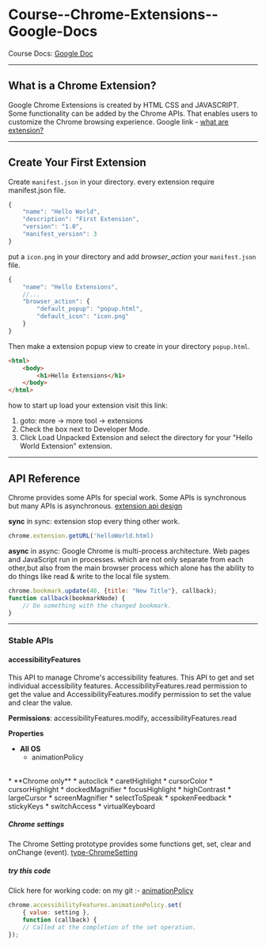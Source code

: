 # Course--Chrome-Extensions--Google-Docs

Course Docs: [Google Doc](https://developer.chrome.com/docs/extensions/)

---
## What is a Chrome Extension?

Google Chrome Extensions is created by HTML CSS and JAVASCRIPT. Some functionality can be added by the Chrome APIs. That enables users to customize the Chrome browsing experience.
Google link - [what are extension?](https://developer.chrome.com/docs/extensions/mv3/overview/)

---

## Create Your First Extension

Create `manifest.json` in your directory. every extension require manifest.json file.

```js
{
    "name": "Hello World",
    "description": "First Extension",
    "version": "1.0",
    "manifest_version": 3
}
```

put a `icon.png` in your directory and add *browser_action* your  `manifest.json` file.

```js
{
    "name": "Hello Extensions",
    //...
    "browser_action": {
        "default_popup": "popup.html",
        "default_icon": "icon.png"
    }
}
```

Then make a extension popup view to create in your directory `popup.html`.

```html
<html>
    <body>
        <h1>Hello Extensions</h1>
    </body>
</html>
```
how to start up load your extension visit this link: 
1. goto: more -> more tool -> extensions
2. Check the box next to Developer Mode.
3. Click Load Unpacked Extension and select the directory for your "Hello World Extension" extension.

---

## API Reference
Chrome provides some APIs for special work. Some APIs is synchronous but many APIs is asynchronous. [extension api design](https://www.youtube.com/watch?v=bmxr75CV36A)

**sync**
in sync: extension stop every thing other work.
```js
chrome.extension.getURL('helloWorld.html)
```

**async**
in async: Google Chrome is multi-process architecture. Web pages and JavaScript run in processes. which are not only separate from each other,but also from the main browser process which alone has the ability to do things like read & write to the local file system.
```js
chrome.bookmark.update(40, {title: "New Title"}, callback);
function callback(bookmarkNode) {
    // Do something with the changed bookmark.
}
```
---
### Stable APIs

#### accessibilityFeatures
This API to manage Chrome's accessibility features. This API to get and set individual accessibility features. AccessibilityFeatures.read permission to get the value and AccessibilityFeatures.modify permission to set the value and clear the value.

**Permissions**: accessibilityFeatures.modify, accessibilityFeatures.read

**Properties**

* **All OS**
    * animationPolicy
<br />
* **Chrome only**
    * autoclick
    * caretHighlight
    * cursorColor
    * cursorHighlight
    * dockedMagnifier
    * focusHighlight
    * highContrast
    * largeCursor
    * screenMagnifier
    * selectToSpeak
    * spokenFeedback
    * stickyKeys
    * switchAccess
    * virtualKeyboard

##### Chrome settings
The Chrome Setting prototype provides some functions get, set, clear and onChange (event). [type-ChromeSetting](type-ChromeSetting)

##### try this code
Click here for working code: on my git :-  [animationPolicy](https://github.com/AmanSilawat/Course--Chrome-Extensions--Google-Docs/api/animation-policy/animation-policy)
```js
chrome.accessibilityFeatures.animationPolicy.set(
    { value: setting },
    function (callback) {
    // Called at the completion of the set operation.
});
```